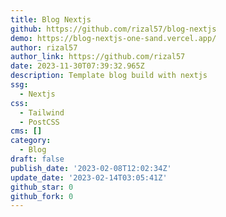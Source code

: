 ```yaml
---
title: Blog Nextjs
github: https://github.com/rizal57/blog-nextjs
demo: https://blog-nextjs-one-sand.vercel.app/
author: rizal57
author_link: https://github.com/rizal57
date: 2023-11-30T07:39:32.965Z
description: Template blog build with nextjs
ssg:
  - Nextjs
css:
  - Tailwind
  - PostCSS
cms: []
category:
  - Blog
draft: false
publish_date: '2023-02-08T12:02:34Z'
update_date: '2023-02-14T03:05:41Z'
github_star: 0
github_fork: 0
---
```

